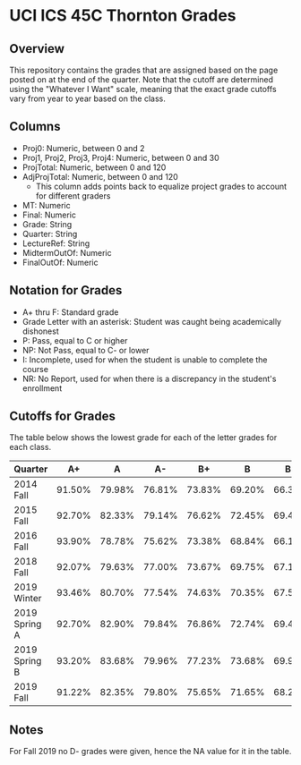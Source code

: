 # UCI ICS 45C Thornton Grades

## Overview

This repository contains the grades that are assigned based on the page posted on at the end of the quarter. Note that the cutoff are determined using the "Whatever I Want" scale, meaning that the exact grade cutoffs vary from year to year based on the class.

## Columns

- Proj0: Numeric, between 0 and 2
- Proj1, Proj2, Proj3, Proj4: Numeric, between 0 and 30
- ProjTotal: Numeric, between 0 and 120
- AdjProjTotal: Numeric, between 0 and 120
  - This column adds points back to equalize project grades to account for different graders
- MT: Numeric
- Final: Numeric
- Grade: String
- Quarter: String
- LectureRef: String
- MidtermOutOf: Numeric
- FinalOutOf: Numeric

## Notation for Grades

- A+ thru F: Standard grade
- Grade Letter with an asterisk: Student was caught being academically dishonest
- P: Pass, equal to C or higher
- NP: Not Pass, equal to C- or lower
- I: Incomplete, used for when the student is unable to complete the course
- NR: No Report, used for when there is a discrepancy in the student's enrollment

## Cutoffs for Grades

The table below shows the lowest grade for each of the letter grades for each class.

| Quarter       | A+     | A      | A-     | B+     | B      | B-     | C+     | C      | C-     | D+     | D      | D-     |
|:------------- | ------ | ------ | ------ | ------ | ------ | ------ | ------ | ------ | ------ | ------ | ------ | ------ |
| 2014 Fall     | 91.50% | 79.98% | 76.81% | 73.83% | 69.20% | 66.38% | 63.83% | 59.23% | 53.30% | 46.78% | 39.87% | 33.83% |
| 2015 Fall     | 92.70% | 82.33% | 79.14% | 76.62% | 72.45% | 69.47% | 66.32% | 62.30% | 54.95% | 51.15% | 46.14% | 40.00% |
| 2016 Fall     | 93.90% | 78.78% | 75.62% | 73.38% | 68.84% | 66.15% | 62.30% | 58.72% | 53.14% | 48.00% | 40.46% | 36.39% |
| 2018 Fall     | 92.07% | 79.63% | 77.00% | 73.67% | 69.75% | 67.17% | 63.52% | 60.65% | 55.45% | 50.88% | 45.52% | 42.48% |
| 2019 Winter   | 93.46% | 80.70% | 77.54% | 74.63% | 70.35% | 67.54% | 64.47% | 60.74% | 55.26% | 49.70% | 45.20% | 33.60% |
| 2019 Spring A | 92.70% | 82.90% | 79.84% | 76.86% | 72.74% | 69.49% | 66.99% | 63.34% | 56.95% | 50.56% | 45.44% | 34.95% |
| 2019 Spring B | 93.20% | 83.68% | 79.96% | 77.23% | 73.68% | 69.93% | 66.98% | 64.24% | 57.22% | 52.22% | 44.95% | 36.17% |
| 2019 Fall     | 91.22% | 82.35% | 79.80% | 75.65% | 71.65% | 68.28% | 63.70% | 60.52% | 55.04% | 51.78% | 40.52% | [[NA]](notes) |

## Notes

For Fall 2019 no D- grades were given, hence the NA value for it in the table.
